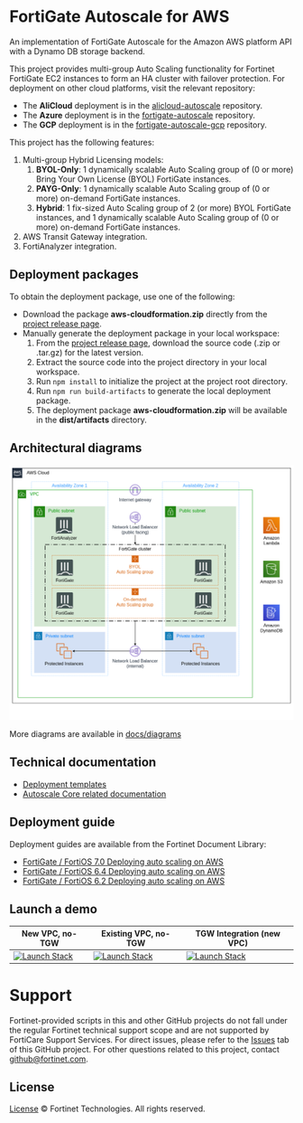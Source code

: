 # FortiGate Autoscale for AWS

An implementation of FortiGate Autoscale for the Amazon AWS platform API with a Dynamo DB storage backend.

This project provides multi-group Auto Scaling functionality for Fortinet FortiGate EC2 instances to form an HA cluster with failover protection. For deployment on other cloud platforms, visit the relevant repository:

* The **AliCloud** deployment is in the  [alicloud-autoscale](https://github.com/fortinet/alicloud-autoscale/) repository.
* The **Azure** deployment is in the [fortigate-autoscale](https://github.com/fortinet/fortigate-autoscale) repository.
* The **GCP** deployment is in the [fortigate-autoscale-gcp](https://github.com/fortinet/fortigate-autoscale-gcp) repository.

This project has the following features:

1. Multi-group Hybrid Licensing models:
   1. **BYOL-Only**: 1 dynamically scalable Auto Scaling group of (0 or more) Bring Your Own License (BYOL) FortiGate instances.
   2. **PAYG-Only**: 1 dynamically scalable Auto Scaling group of (0 or more) on-demand FortiGate instances.
   3. **Hybrid**: 1 fix-sized Auto Scaling group of 2 (or more) BYOL FortiGate instances, and 1 dynamically scalable Auto Scaling group of (0 or more) on-demand FortiGate instances.
2. AWS Transit Gateway integration.
3. FortiAnalyzer integration.

## Deployment packages

To obtain the deployment package, use one of the following:

  * Download the package **aws-cloudformation.zip** directly from the [project release page](https://github.com/fortinet/fortigate-autoscale-aws/releases).
  * Manually generate the deployment package in your local workspace:
    1. From the [project release page](https://github.com/fortinet/fortigate-autoscale-aws/releases), download the source code (.zip or .tar.gz) for the latest version.
    2. Extract the source code into the project directory in your local workspace.
    3. Run `npm install` to initialize the project at the project root directory.
    4. Run `npm run build-artifacts` to generate the local deployment package.
    5. The deployment package **aws-cloudformation.zip** will be available in the **dist/artifacts** directory.

## Architectural diagrams


![Autoscale 3.0 architectural diagram](docs/diagrams/Autoscale_3.0_architectural_diagram_aws.png)

More diagrams are available in [docs/diagrams](docs/diagrams)
## Technical documentation
* [Deployment templates](docs/deployment_templates.md)
* [Autoscale Core related documentation](https://github.com/fortinet/autoscale-core#technical-documentation)
## Deployment guide

Deployment guides are available from the Fortinet Document Library:

  + [ FortiGate / FortiOS 7.0 Deploying auto scaling on AWS](https://docs.fortinet.com/document/fortigate-public-cloud/7.0.0/aws-administration-guide/397979/deploying-auto-scaling-on-aws)
  + [ FortiGate / FortiOS 6.4 Deploying auto scaling on AWS](https://docs.fortinet.com/document/fortigate-public-cloud/6.4.0/aws-administration-guide/397979/deploying-auto-scaling-on-aws)
  + [ FortiGate / FortiOS 6.2 Deploying auto scaling on AWS](https://docs.fortinet.com/document/fortigate-public-cloud/6.2.0/aws-administration-guide/397979/deploying-auto-scaling-on-aws)


## Launch a demo

| New VPC, no-TGW | Existing VPC, no-TGW | TGW Integration (new VPC) |
| --- | --- | --- |
| <a href="https://console.aws.amazon.com/cloudformation/home?#/stacks/quickcreate?templateUrl=https%3A%2F%2Ffortinet-github-aws-release-artifacts.s3.us-west-2.amazonaws.com%2Ffortigate-autoscale-aws%2F3.5.2%2Faws-cloudformation%2Ftemplates%2Fautoscale-new-vpc.template.yaml&param_S3BucketName=fortinet-github-aws-release-artifacts&param_S3KeyPrefix=fortigate-autoscale-aws%2F3.5.2%2Faws-cloudformation%2F&stackName=fortigate-autoscale-aws-new-vpc-demo&param_ResourceTagPrefix=fortigate-autoscale-aws-new-vpc-demo" target="_blank"> <img alt="Launch Stack" src="https://cloudformation-examples.s3.amazonaws.com/cloudformation-launch-stack.png"></a> | <a href="https://console.aws.amazon.com/cloudformation/home?#/stacks/quickcreate?templateUrl=https%3A%2F%2Ffortinet-github-aws-release-artifacts.s3.us-west-2.amazonaws.com%2Ffortigate-autoscale-aws%2F3.5.2%2Faws-cloudformation%2Ftemplates%2Fautoscale-existing-vpc.template.yaml&param_S3BucketName=fortinet-github-aws-release-artifacts&param_S3KeyPrefix=fortigate-autoscale-aws%2F3.5.2%2Faws-cloudformation%2F&stackName=fortigate-autoscale-aws-existing-vpc-demo&param_ResourceTagPrefix=fortigate-autoscale-aws-existing-vpc-demo" target="_blank"> <img alt="Launch Stack" src="https://cloudformation-examples.s3.amazonaws.com/cloudformation-launch-stack.png"></a> | <a href="https://console.aws.amazon.com/cloudformation/home?#/stacks/quickcreate?templateUrl=https%3A%2F%2Ffortinet-github-aws-release-artifacts.s3.us-west-2.amazonaws.com%2Ffortigate-autoscale-aws%2F3.5.2%2Faws-cloudformation%2Ftemplates%2Fautoscale-tgw-new-vpc.template.yaml&param_S3BucketName=fortinet-github-aws-release-artifacts&param_S3KeyPrefix=fortigate-autoscale-aws%2F3.5.2%2Faws-cloudformation%2F&stackName=fortigate-autoscale-aws-tgw-new-vpc-demo&param_ResourceTagPrefix=fortigate-autoscale-aws-tgw-new-vpc-demo" target="_blank"> <img alt="Launch Stack" src="https://cloudformation-examples.s3.amazonaws.com/cloudformation-launch-stack.png"></a> |

# Support
Fortinet-provided scripts in this and other GitHub projects do not fall under the regular Fortinet technical support scope and are not supported by FortiCare Support Services.
For direct issues, please refer to the [Issues](https://github.com/fortinet/fortigate-autoscale-aws/issues) tab of this GitHub project.
For other questions related to this project, contact [github@fortinet.com](mailto:github@fortinet.com).

## License
[License](./LICENSE) © Fortinet Technologies. All rights reserved.
